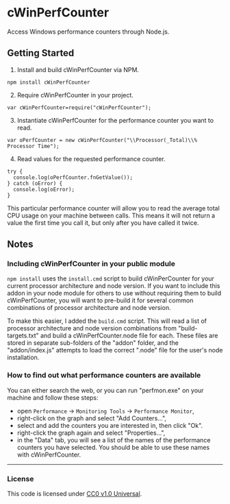 cWinPerfCounter
===============

Access Windows performance counters through Node.js.

Getting Started
---------------
1. Install and build cWinPerfCounter via NPM.
  
  `npm install cWinPerfCounter`
  
2. Require cWinPerfCounter in your project.
  
  `var cWinPerfCounter=require("cWinPerfCounter");`

3. Instantiate cWinPerfCounter for the performance counter you want to read.
  
  `var oPerfCounter = new cWinPerfCounter("\\Processor(_Total)\\% Processor Time");`
  
4. Read values for the requested performance counter.
  
  ```  
  try {
    console.log(oPerfCounter.fnGetValue());
  } catch (oError) {
    console.log(oError);
  }
  ```
  
  This particular performance counter will allow you to read the average total
  CPU usage on your machine between calls. This means it will not return a value
  the first time you call it, but only after you have called it twice.

Notes
-----
### Including cWinPerfCounter in your public module

`npm install` uses the `install.cmd` script to build cWinPerCounter for your
current processor architecture and node version. If you want to include this addon
in your node module for others to use without requiring them to build
cWinPerfCounter, you will want to pre-build it for several common combinations of
processor architecture and node version.

To make this easier, I added the `build.cmd` script. This will read a list of
processor architecture and node version combinations from "build-targets.txt"
and build a cWinPerfCounter.node file for each. These files are stored in
separate sub-folders of the "addon" folder, and the "addon/index.js" attempts
to load the correct ".node" file for the user's node installation.

### How to find out what performance counters are available

You can either search the web, or you can run "perfmon.exe" on your machine and
follow these steps:
* open `Performance` -> `Monitoring Tools` -> `Performance Monitor`,
* right-click on the graph and select "Add Counters...",
* select and add the counters you are interested in, then click "Ok".
* right-click the graph again and select "Properties...",
* in the "Data" tab, you will see a list of the names of the performance
  counters you have selected. You should be able to use these names with
  cWinPerfCounter.

--------------------------------------------------------------------------------

### License
This code is licensed under [CC0 v1.0 Universal](https://creativecommons.org/publicdomain/zero/1.0/).
